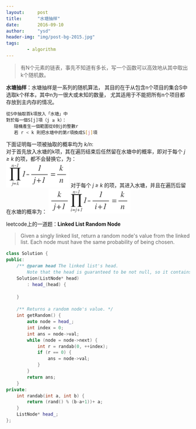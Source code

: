```yaml
---
layout:     post
title:      "水塘抽样"
date:       2016-09-10
author:     "ysd"
header-img: "img/post-bg-2015.jpg"
tags:      
        - algorithm
---
```


>有N个元素的链表，事先不知道有多长，写一个函数可以高效地从其中取出k个随机数。

__水塘抽样__：水塘抽样是一系列的随机算法，
其目的在于从包含n个项目的集合S中选取k个样本，其中n为一很大或未知的数量，
尤其适用于不能把所有n个项目都存放到主内存的情况。

```bash
從S中抽取首k項放入「水塘」中                       
對於每一個S[j]項（j ≥ k）：                       
   隨機產生一個範圍從0到j的整數r                        
   若 r < k 則把水塘中的第r項換成S[j]項   
```    

下面证明每一项被抽取的概率均为 _k/n_:                           
对于首先放入水塘的k项，其在遍历结束后任然留在水塘中的概率，即对于每个 _j ≥ k_ 的项，都不会替换它，为：   
![](/img/in-post/2016-09-11-rs/small-than-k.png)
对于每个 _j ≥ k_ 的项，其进入水塘，并且在遍历后留在水塘的概率为：
![](/img/in-post/2016-09-11-rs/big-than-k.png)

leetcode上的一道题：__Linked List Random Node__
>Given a singly linked list, 
return a random node's value from the linked list. Each node must have the same probability of being chosen.

```cpp
class Solution {
public:
    /** @param head The linked list's head.
        Note that the head is guaranteed to be not null, so it contains at least one node. */
    Solution(ListNode* head)
        : head_(head) {
        
    }
    
    /** Returns a random node's value. */
    int getRandom() {
        auto node = head_;
        int index = 0;
        int ans = node->val;
        while (node = node->next) {
            int r = randab(0, ++index);
            if (r == 0) {
                ans = node->val;
            }
        }
        return ans;
    }
private:
    int randab(int a, int b) {
        return (rand() % (b-a+1))+ a;
    }
    ListNode* head_;
};
```